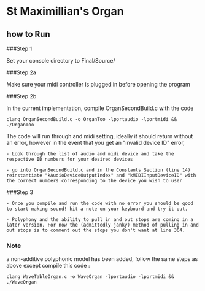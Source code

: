 # St Maximillian's Organ
## how to Run

###Step 1

Set your console directory to Final/Source/

###Step 2a

Make sure your midi controller is plugged in before opening the program

###Step 2b

In the current implementation, compile OrganSecondBuild.c with the code

  `clang OrganSecondBuild.c -o OrganToo -lportaudio -lportmidi && ./OrganToo`

The code will run through and midi setting, ideally it should return without an error, however in the event that you get an "invalid device ID" error,

    - Look through the list of audio and midi device and take the respective ID numbers for your desired devices

    - go into OrganSecondBuild.c and in the Constants Section (line 14) reinstantiate "kAudioDeviceOutputIndex" and "kMIDIInputDeviceID" with the correct numbers corresponding to the device you wish to user

###Step 3

    - Once you compile and run the code with no error you should be good to start making sound! hit a note on your keyboard and try it out.

    - Polyphony and the ability to pull in and out stops are coming in a later version. For now the (admittedly janky) method of pulling in and out stops is to comment out the stops you don't want at line 364.


### Note

  a non-additive polyphonic model has been added, follow the same steps as above except compile this code :
  
  `clang WaveTableOrgan.c -o WaveOrgan -lportaudio -lportmidi && ./WaveOrgan`
